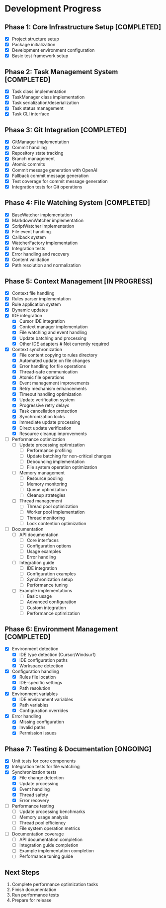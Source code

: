 # Development Progress

## Phase 1: Core Infrastructure Setup [COMPLETED]
- [x] Project structure setup
- [x] Package initialization
- [x] Development environment configuration
- [x] Basic test framework setup

## Phase 2: Task Management System [COMPLETED]
- [x] Task class implementation
- [x] TaskManager class implementation
- [x] Task serialization/deserialization
- [x] Task status management
- [x] Task CLI interface

## Phase 3: Git Integration [COMPLETED]
- [x] GitManager implementation
- [x] Commit handling
- [x] Repository state tracking
- [x] Branch management
- [x] Atomic commits
- [x] Commit message generation with OpenAI
- [x] Fallback commit message generation
- [x] Test coverage for commit message generation
- [x] Integration tests for Git operations

## Phase 4: File Watching System [COMPLETED]
- [x] BaseWatcher implementation
- [x] MarkdownWatcher implementation
- [x] ScriptWatcher implementation
- [x] File event handling
- [x] Callback system
- [x] WatcherFactory implementation
- [x] Integration tests
- [x] Error handling and recovery
- [x] Content validation
- [x] Path resolution and normalization

## Phase 5: Context Management [IN PROGRESS]
- [x] Context file handling
- [x] Rules parser implementation
- [x] Rule application system
- [x] Dynamic updates
- [x] IDE integration
  - [x] Cursor IDE integration
  - [x] Context manager implementation
  - [x] File watching and event handling
  - [x] Update batching and processing
  - [x] Other IDE adapters # Not currently required
- [x] Context synchronization
  - [x] File content copying to rules directory
  - [x] Automated update on file changes
  - [x] Error handling for file operations
  - [x] Thread-safe communication
  - [x] Atomic file operations
  - [x] Event management improvements
  - [x] Retry mechanism enhancements
  - [x] Timeout handling optimization
  - [x] Update verification system
  - [x] Progressive retry delays
  - [x] Task cancellation protection
  - [x] Synchronization locks
  - [x] Immediate update processing
  - [x] Direct update verification
  - [x] Resource cleanup improvements
- [ ] Performance optimization
  - [ ] Update processing optimization
    - [ ] Performance profiling
    - [ ] Update batching for non-critical changes
    - [ ] Debouncing implementation
    - [ ] File system operation optimization
  - [ ] Memory management
    - [ ] Resource pooling
    - [ ] Memory monitoring
    - [ ] Queue optimization
    - [ ] Cleanup strategies
  - [ ] Thread management
    - [ ] Thread pool optimization
    - [ ] Worker pool implementation
    - [ ] Thread monitoring
    - [ ] Lock contention optimization
- [ ] Documentation
  - [ ] API documentation
    - [ ] Core interfaces
    - [ ] Configuration options
    - [ ] Usage examples
    - [ ] Error handling
  - [ ] Integration guide
    - [ ] IDE integration
    - [ ] Configuration examples
    - [ ] Synchronization setup
    - [ ] Performance tuning
  - [ ] Example implementations
    - [ ] Basic usage
    - [ ] Advanced configuration
    - [ ] Custom integration
    - [ ] Performance optimization

## Phase 6: Environment Management [COMPLETED]
- [x] Environment detection
  - [x] IDE type detection (Cursor/Windsurf)
  - [x] IDE configuration paths
  - [x] Workspace detection
- [x] Configuration handling
  - [x] Rules file location
  - [x] IDE-specific settings
  - [x] Path resolution
- [x] Environment variables
  - [x] IDE environment variables
  - [x] Path variables
  - [x] Configuration overrides
- [x] Error handling
  - [x] Missing configuration
  - [x] Invalid paths
  - [x] Permission issues

## Phase 7: Testing & Documentation [ONGOING]
- [x] Unit tests for core components
- [x] Integration tests for file watching
- [x] Synchronization tests
  - [x] File change detection
  - [x] Update processing
  - [x] Event handling
  - [x] Thread safety
  - [x] Error recovery
- [ ] Performance testing
  - [ ] Update processing benchmarks
  - [ ] Memory usage analysis
  - [ ] Thread pool efficiency
  - [ ] File system operation metrics
- [ ] Documentation coverage
  - [ ] API documentation completion
  - [ ] Integration guide completion
  - [ ] Example implementation completion
  - [ ] Performance tuning guide

## Next Steps
1. Complete performance optimization tasks
2. Finish documentation
3. Run performance tests
4. Prepare for release
